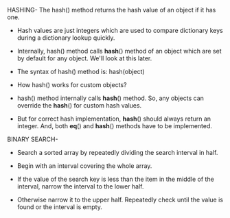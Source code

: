 HASHING-
The hash() method returns the hash value of an object if it has one.

* Hash values are just integers which are used to compare dictionary keys during a dictionary lookup quickly.

* Internally, hash() method calls __hash__() method of an object which are set by default for any object. We'll look at this later.

* The syntax of hash() method is:
        hash(object)
		
* How hash() works for custom objects?

* hash() method internally calls __hash__() method. So, any objects can override the __hash__() for custom hash values.

* But for correct hash implementation, __hash__() should always return an integer. And, both __eq__() and __hash__() methods have to be implemented.

BINARY SEARCH-
* Search a sorted array by repeatedly dividing the search interval in half. 

* Begin with an interval covering the whole array. 

* If the value of the search key is less than the item in the middle of the interval, narrow the interval to the lower half. 

* Otherwise narrow it to the upper half. Repeatedly check until the value is found or the interval is empty.



